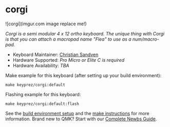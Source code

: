 # corgi

![corgi](imgur.com image replace me!)

*Corgi is a semi modular 4 x 12 ortho keyboard. The unique thing with Corgi is that you can attach a macropad name "Flea" to use as a num/macro-pad.*

* Keyboard Maintainer: [Christian Sandven](https://github.com/csandven)
* Hardware Supported: *Pro Micro or Elite C is required*
* Hardware Availability: *TBA*

Make example for this keyboard (after setting up your build environment):

    make keyprez/corgi:default

Flashing example for this keyboard:

    make keyprez/corgi:default:flash

See the [build environment setup](https://docs.qmk.fm/#/getting_started_build_tools) and the [make instructions](https://docs.qmk.fm/#/getting_started_make_guide) for more information. Brand new to QMK? Start with our [Complete Newbs Guide](https://docs.qmk.fm/#/newbs).
